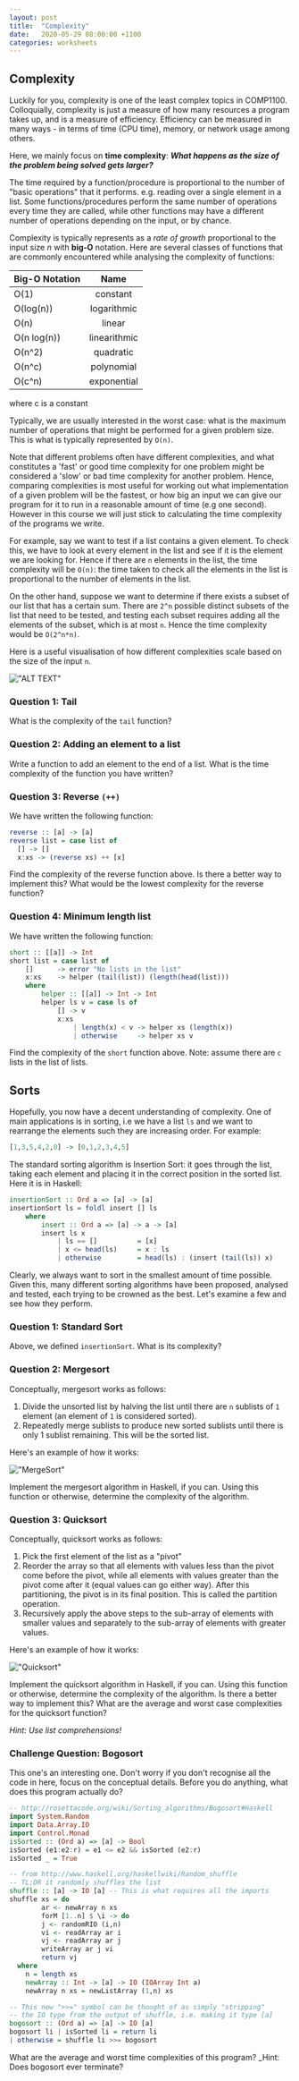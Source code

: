 ```yaml
---
layout: post
title:  "Complexity"
date:   2020-05-29 08:00:00 +1100
categories: worksheets
---
```


## Complexity

Luckily for you, complexity is one of the least complex topics in COMP1100. Colloquially, complexity is just a measure of how many resources a program takes up, and is a measure of efficiency. Efficiency can be measured in many ways - in terms of time (CPU time), memory, or network usage among others.

Here, we mainly focus on **time complexity**: _**What happens as the size of the problem being solved gets larger?**_

The time required by a function/procedure is proportional to the number of "basic operations" that it performs. e.g. reading over a single element in a list. Some functions/procedures perform the same number of operations every time they are called, while other functions may have a different number of operations depending on the input, or by chance.

Complexity is typically represents as a _rate of growth_ proportional to the input size _n_ with **big-O** notation. Here are several classes of functions that are commonly encountered while analysing the complexity of functions:

| Big-O Notation | Name          |
| -------------- |:-------------:|
| O(1)           | constant      |
| O(log(n))      | logarithmic   |
| O(n)           | linear        |
| O(n log(n))    | linearithmic  |
| O(n^2)         | quadratic     |
| O(n^c)         | polynomial    |
| O(c^n)         | exponential   |

where c is a constant

Typically, we are usually interested in the worst case: what is the maximum number of operations that might be performed for a given problem size. This is what is typically represented by ```O(n)```.

Note that different problems often have different complexities, and what constitutes a 'fast' or good time complexity for one problem might be considered a 'slow' or bad time complexity for another problem. Hence, comparing complexities is most useful for working out what implementation of a given problem will be the fastest, or how big an input we can give our program for it to run in a reasonable amount of time (e.g one second). However in this course we will just stick to calculating the time complexity of the programs we write.

For example, say we want to test if a list contains a given element. To check this, we have to look at every element in the list and see if it is the element we are looking for. Hence if there are ```n``` elements in the list, the time complexity will be ```O(n)```: the time taken to check all the elements in the list is proportional to the number of elements in the list.

On the other hand, suppose we want to determine if there exists a subset of our list that has a certain sum. There are ```2^n``` possible distinct subsets of the list that need to be tested, and testing each subset requires adding all the elements of the subset, which is at most ```n```. Hence the time complexity would be ```O(2^n*n)```.

Here is a useful visualisation of how different complexities scale based on the size of the input ```n```.

!["ALT TEXT"](https://raw.githubusercontent.com/COMP1100-PAL/comp1100-pal.github.io/master/_posts/Screenshot%20from%202018-05-29%2016-30-25.png "Complexity Graph")

### Question 1: Tail

What is the complexity of the ```tail``` function?

### Question 2: Adding an element to a list

Write a function to add an element to the end of a list. What is the time complexity of the function you have written?

### Question 3: Reverse `(++)`

We have written the following function:

```haskell
reverse :: [a] -> [a]
reverse list = case list of
  [] -> []
  x:xs -> (reverse xs) ++ [x]
```

Find the complexity of the reverse function above. Is there a better way to implement this? What would be the lowest complexity for the reverse function?

### Question 4: Minimum length list

We have written the following function:

```haskell
short :: [[a]] -> Int
short list = case list of
    []      -> error "No lists in the list"
    x:xs    -> helper (tail(list)) (length(head(list)))
    where
        helper :: [[a]] -> Int -> Int
        helper ls v = case ls of
            [] -> v
            x:xs
                | length(x) < v -> helper xs (length(x))
                | otherwise     -> helper xs v
```

Find the complexity of the ```short``` function above. Note: assume there are `c` lists in the list of lists.

## Sorts

Hopefully, you now have a decent understanding of complexity. One of main applications is in sorting, i.e we have a list ```ls``` and we want to rearrange the elements such they are increasing order. For example:

```haskell
[1,3,5,4,2,0] -> [0,1,2,3,4,5]
```

The standard sorting algorithm is Insertion Sort: it goes through the list, taking each element and placing it in the correct position in the sorted list. Here it is in Haskell:

```haskell
insertionSort :: Ord a => [a] -> [a]
insertionSort ls = foldl insert [] ls
    where
        insert :: Ord a => [a] -> a -> [a]
        insert ls x
            | ls == []          = [x]
            | x <= head(ls)     = x : ls
            | otherwise         = head(ls) : (insert (tail(ls)) x)
```

Clearly, we always want to sort in the smallest amount of time possible. Given this, many different sorting algorithms have been proposed, analysed and tested, each trying to be crowned as the best. Let's examine a few and see how they perform.

### Question 1: Standard Sort

Above, we defined ```insertionSort```. What is its complexity?

### Question 2: Mergesort

Conceptually, mergesort works as follows:

1. Divide the unsorted list by halving the list until there are ```n``` sublists of ```1``` element (an element of ```1``` is considered sorted).
2. Repeatedly merge sublists to produce new sorted sublists until there is only 1 sublist remaining. This will be the sorted list.

Here's an example of how it works:

!["MergeSort"](https://upload.wikimedia.org/wikipedia/commons/e/e6/Merge_sort_algorithm_diagram.svg "mergesort")

Implement the mergesort algorithm in Haskell, if you can. Using this function or otherwise, determine the complexity of the algorithm.

### Question 3: Quicksort

Conceptually, quicksort works as follows:

1. Pick the first element of the list as a "pivot"
2. Reorder the array so that all elements with values less than the pivot come before the pivot, while all elements with values greater than the pivot come after it (equal values can go either way). After this partitioning, the pivot is in its final position. This is called the partition operation.
3. Recursively apply the above steps to the sub-array of elements with smaller values and separately to the sub-array of elements with greater values.

Here's an example of how it works:

!["Quicksort"](https://nevalalee.files.wordpress.com/2013/08/quicksort.jpg "Quicksort")

Implement the quicksort algorithm in Haskell, if you can. Using this function or otherwise, determine the complexity of the algorithm. Is there a better way to implement this? What are the average and worst case complexities for the quicksort function?

_Hint: Use list comprehensions!_

### Challenge Question: Bogosort

This one's an interesting one. Don't worry if you don't recognise all the code in here, focus on the conceptual details. Before you do anything, what does this program actually do?

```haskell
-- http://rosettacode.org/wiki/Sorting_algorithms/Bogosort#Haskell
import System.Random
import Data.Array.IO
import Control.Monad
isSorted :: (Ord a) => [a] -> Bool
isSorted (e1:e2:r) = e1 <= e2 && isSorted (e2:r)
isSorted _ = True

-- from http://www.haskell.org/haskellwiki/Random_shuffle
-- TL;DR it randomly shuffles the list
shuffle :: [a] -> IO [a] -- This is what requires all the imports
shuffle xs = do
        ar <- newArray n xs
        forM [1..n] $ \i -> do
        j <- randomRIO (i,n)
        vi <- readArray ar i
        vj <- readArray ar j
        writeArray ar j vi
        return vj
  where
    n = length xs
    newArray :: Int -> [a] -> IO (IOArray Int a)
    newArray n xs = newListArray (1,n) xs

-- This new ">>=" symbol can be thought of as simply "stripping"
-- the IO type from the output of shuffle, i.e. making it type [a]
bogosort :: (Ord a) => [a] -> IO [a]
bogosort li | isSorted li = return li
| otherwise = shuffle li >>= bogosort
```

What are the average and worst time complexities of this program?
_Hint: Does bogosort ever terminate?
